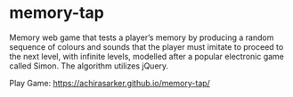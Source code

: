 # memory-tap
Memory web game that tests a player’s memory by producing a random sequence of colours and sounds that the player must imitate to proceed to the next level, with infinite levels, modelled after a popular electronic game called Simon. The algorithm utilizes jQuery.

Play Game: https://achirasarker.github.io/memory-tap/
